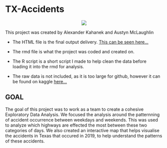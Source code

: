 # TX-Accidents

<p align="center"><img src="https://alexander-kahanek.github.io/assets/img/texas-accidents.png"></p>

This project was created by Alexander Kahanek and Austyn McLaughlin

* The HTML file is the final output delivery. [This can be seen here...](https://alexander-kahanek.github.io/project/accidents.html)

* The rmd file is what the project was coded and created on.

* The R script is a short script I made to help clean the data before loading it into the rmd for analysis.

* The raw data is not included, as it is too large for github, however it can be found on kaggle [here...](https://www.kaggle.com/sobhanmoosavi/us-accidents)

GOAL
---------------
The goal of this project was to work as a team to create a cohesive Exploratory Data Analysis. We focused the analysis around the patternning of accident occurrence between weekdays and weekends. This was used to analyze which highways are effected the most between these two categories of days. We also created an interactive map that helps visualise the accidents in Texas that occured in 2019, to help understand the patterns of these accidents. 
